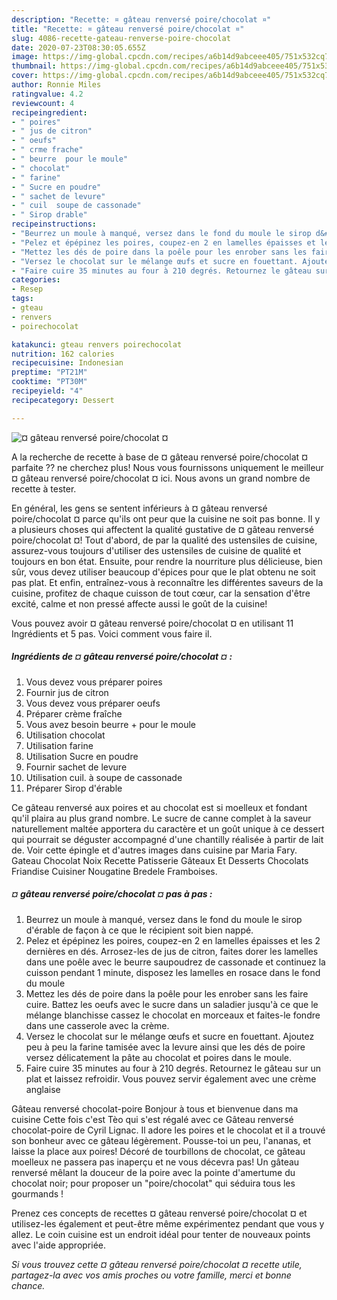 ```yaml
---
description: "Recette: ¤ gâteau renversé poire/chocolat ¤"
title: "Recette: ¤ gâteau renversé poire/chocolat ¤"
slug: 4086-recette-gateau-renverse-poire-chocolat
date: 2020-07-23T08:30:05.655Z
image: https://img-global.cpcdn.com/recipes/a6b14d9abceee405/751x532cq70/gateau-renverse-poirechocolat-photo-principale-de-la-recette.jpg
thumbnail: https://img-global.cpcdn.com/recipes/a6b14d9abceee405/751x532cq70/gateau-renverse-poirechocolat-photo-principale-de-la-recette.jpg
cover: https://img-global.cpcdn.com/recipes/a6b14d9abceee405/751x532cq70/gateau-renverse-poirechocolat-photo-principale-de-la-recette.jpg
author: Ronnie Miles
ratingvalue: 4.2
reviewcount: 4
recipeingredient:
- " poires"
- " jus de citron"
- " oeufs"
- " crme frache"
- " beurre  pour le moule"
- " chocolat"
- " farine"
- " Sucre en poudre"
- " sachet de levure"
- " cuil  soupe de cassonade"
- " Sirop drable"
recipeinstructions:
- "Beurrez un moule à manqué, versez dans le fond du moule le sirop d&#39;érable de façon à ce que le récipient soit bien nappé."
- "Pelez et épépinez les poires, coupez-en 2 en lamelles épaisses et les 2 dernières en dés. Arrosez-les de jus de citron, faites dorer les lamelles dans une poêle avec le beurre saupoudrez de cassonade et continuez la cuisson pendant 1 minute, disposez les lamelles en rosace dans le fond du moule"
- "Mettez les dés de poire dans la poêle pour les enrober sans les faire cuire. Battez les oeufs avec le sucre dans un saladier jusqu&#39;à ce que le mélange blanchisse cassez le chocolat en morceaux et faites-le fondre dans une casserole avec la crème."
- "Versez le chocolat sur le mélange œufs et sucre en fouettant. Ajoutez peu à peu la farine tamisée avec la levure ainsi que les dés de poire versez délicatement la pâte au chocolat et poires dans le moule."
- "Faire cuire 35 minutes au four à 210 degrés. Retournez le gâteau sur un plat et laissez refroidir. Vous pouvez servir également avec une crème anglaise"
categories:
- Resep
tags:
- gteau
- renvers
- poirechocolat

katakunci: gteau renvers poirechocolat 
nutrition: 162 calories
recipecuisine: Indonesian
preptime: "PT21M"
cooktime: "PT30M"
recipeyield: "4"
recipecategory: Dessert

---
```



![¤ gâteau renversé poire/chocolat ¤](https://img-global.cpcdn.com/recipes/a6b14d9abceee405/751x532cq70/gateau-renverse-poirechocolat-photo-principale-de-la-recette.jpg)

A la recherche de recette à base de ¤ gâteau renversé poire/chocolat ¤ parfaite ?? ne cherchez plus! Nous vous fournissons uniquement le meilleur ¤ gâteau renversé poire/chocolat ¤ ici. Nous avons un grand nombre de recette à tester.

En général, les gens se sentent inférieurs à ¤ gâteau renversé poire/chocolat ¤ parce qu'ils ont peur que la cuisine ne soit pas bonne. Il y a plusieurs choses qui affectent la qualité gustative de ¤ gâteau renversé poire/chocolat ¤! Tout d'abord, de par la qualité des ustensiles de cuisine, assurez-vous toujours d'utiliser des ustensiles de cuisine de qualité et toujours en bon état. Ensuite, pour rendre la nourriture plus délicieuse, bien sûr, vous devez utiliser beaucoup d'épices pour que le plat obtenu ne soit pas plat. Et enfin, entraînez-vous à reconnaître les différentes saveurs de la cuisine, profitez de chaque cuisson de tout cœur, car la sensation d'être excité, calme et non pressé affecte aussi le goût de la cuisine!

<!--inarticleads1-->

Vous pouvez avoir ¤ gâteau renversé poire/chocolat ¤ en utilisant 11 Ingrédients et 5 pas. Voici comment vous faire il.

##### Ingrédients de ¤ gâteau renversé poire/chocolat ¤ :

1. Vous devez vous préparer  poires
1. Fournir  jus de citron
1. Vous devez vous préparer  oeufs
1. Préparer  crème fraîche
1. Vous avez besoin  beurre + pour le moule
1. Utilisation  chocolat
1. Utilisation  farine
1. Utilisation  Sucre en poudre
1. Fournir  sachet de levure
1. Utilisation  cuil. à soupe de cassonade
1. Préparer  Sirop d&#39;érable


Ce gâteau renversé aux poires et au chocolat est si moelleux et fondant qu&#39;il plaira au plus grand nombre. Le sucre de canne complet à la saveur naturellement maltée apportera du caractère et un goût unique à ce dessert qui pourrait se déguster accompagné d&#39;une chantilly réalisée à partir de lait de. Voir cette épingle et d&#39;autres images dans cuisine par Maria Fary. Gateau Chocolat Noix Recette Patisserie Gâteaux Et Desserts Chocolats Friandise Cuisiner Nougatine Bredele Framboises. 

<!--inarticleads2-->

##### ¤ gâteau renversé poire/chocolat ¤ pas à pas :

1. Beurrez un moule à manqué, versez dans le fond du moule le sirop d&#39;érable de façon à ce que le récipient soit bien nappé.
1. Pelez et épépinez les poires, coupez-en 2 en lamelles épaisses et les 2 dernières en dés. Arrosez-les de jus de citron, faites dorer les lamelles dans une poêle avec le beurre saupoudrez de cassonade et continuez la cuisson pendant 1 minute, disposez les lamelles en rosace dans le fond du moule
1. Mettez les dés de poire dans la poêle pour les enrober sans les faire cuire. Battez les oeufs avec le sucre dans un saladier jusqu&#39;à ce que le mélange blanchisse cassez le chocolat en morceaux et faites-le fondre dans une casserole avec la crème.
1. Versez le chocolat sur le mélange œufs et sucre en fouettant. Ajoutez peu à peu la farine tamisée avec la levure ainsi que les dés de poire versez délicatement la pâte au chocolat et poires dans le moule.
1. Faire cuire 35 minutes au four à 210 degrés. Retournez le gâteau sur un plat et laissez refroidir. Vous pouvez servir également avec une crème anglaise


Gâteau renversé chocolat-poire Bonjour à tous et bienvenue dans ma cuisine Cette fois c&#39;est Tèo qui s&#39;est régalé avec ce Gâteau renversé chocolat-poire de Cyril Lignac. Il adore les poires et le chocolat et il a trouvé son bonheur avec ce gâteau légèrement. Pousse-toi un peu, l&#39;ananas, et laisse la place aux poires! Décoré de tourbillons de chocolat, ce gâteau moelleux ne passera pas inaperçu et ne vous décevra pas! Un gâteau renversé mêlant la douceur de la poire avec la pointe d&#39;amertume du chocolat noir; pour proposer un &#34;poire/chocolat&#34; qui séduira tous les gourmands ! 

<!--inarticleads1-->

<p>
Prenez ces concepts de recettes ¤ gâteau renversé poire/chocolat ¤ et utilisez-les également et peut-être même expérimentez pendant que vous y allez. Le coin cuisine est un endroit idéal pour tenter de nouveaux points avec l'aide appropriée.
</p>

<p>
<i>Si vous trouvez cette ¤ gâteau renversé poire/chocolat ¤ recette utile, partagez-la avec vos amis proches ou votre famille, merci et bonne chance.</i>
</p>
